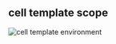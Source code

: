 ## cell template scope
![cell template environment](https://github.com/qgrid/ng/blob/master/docs/view.png?raw=true)
